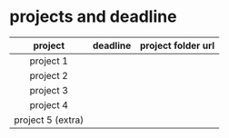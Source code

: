 # projects and deadline


| project | deadline | project folder url|
| :---: | :---: | :---: |
| project 1 |  |  |
| project 2 |  |  |
| project 3 |  |  |
| project 4 |  |  |
| project 5 (extra) |  |  |
